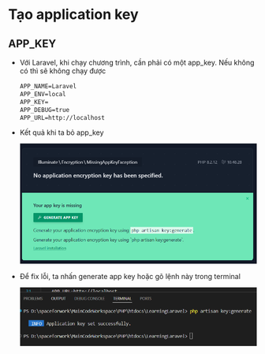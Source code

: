 # Tạo application key
## APP_KEY
- Với Laravel, khi chạy chương trình, cần phải có một app_key. Nếu không có thì sẽ không chạy được

    ```
    APP_NAME=Laravel
    APP_ENV=local
    APP_KEY=
    APP_DEBUG=true
    APP_URL=http://localhost
    ```

- Kết quả khi ta bỏ app_key

    <img src="./image/image10.png">

- Để fix lỗi, ta nhấn generate app key hoặc gõ lệnh này trong terminal

    <img src="./image/image11.png">
